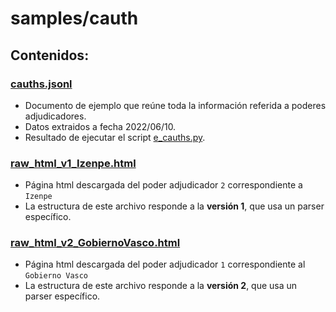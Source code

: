 # samples/cauth

## Contenidos:
### [cauths.jsonl](cauths.jsonl)
   * Documento de ejemplo que reúne toda la información referida a poderes adjudicadores.
   * Datos extraidos a fecha 2022/06/10.
   * Resultado de ejecutar el script [e_cauths.py](../../../scripts/extractors/e_cauths.py).

### [raw_html_v1_Izenpe.html](raw_html_v1_Izenpe.html)
   * Página html descargada del poder adjudicador `2` correspondiente a `Izenpe`
   * La estructura de este archivo responde a la **versión 1**, que usa un parser específico.

### [raw_html_v2_GobiernoVasco.html](raw_html_v2_GobiernoVasco.html)
   * Página html descargada del poder adjudicador `1` correspondiente al `Gobierno Vasco`
   * La estructura de este archivo responde a la **versión 2**, que usa un parser específico.
